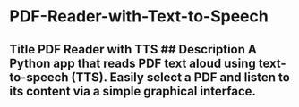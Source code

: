 # PDF-Reader-with-Text-to-Speech
## Title  **PDF Reader with TTS**  ## Description  A Python app that reads PDF text aloud using text-to-speech (TTS). Easily select a PDF and listen to its content via a simple graphical interface.
